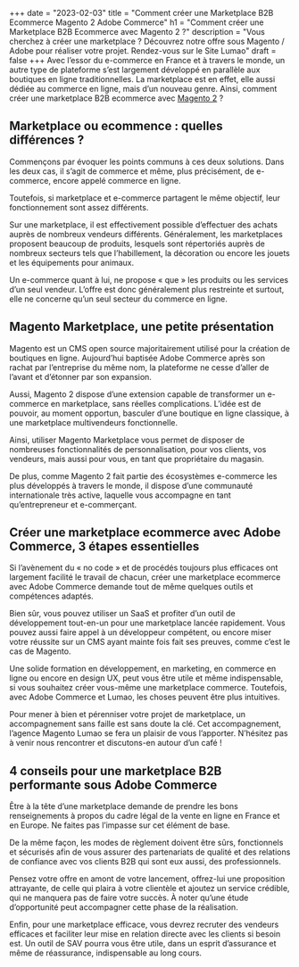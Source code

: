 +++
date = "2023-02-03"
title = "Comment créer une Marketplace B2B Ecommerce Magento 2 Adobe Commerce"
h1 = "Comment créer une Marketplace B2B Ecommerce avec Magento 2 ?"
description = "Vous cherchez à créer une marketplace ? Découvrez notre offre sous Magento / Adobe pour réaliser votre projet. Rendez-vous sur le Site Lumao"
draft = false
+++
Avec l’essor du e-commerce en France et à travers le monde, un autre type de plateforme s’est largement développé en parallèle aux boutiques en ligne traditionnelles. La marketplace est en effet, elle aussi dédiée au commerce en ligne, mais d’un nouveau genre. Ainsi, comment créer une marketplace B2B ecommerce avec [Magento 2](/ecommerce/cms/magento/) ?

## Marketplace ou ecommence : quelles différences ?

Commençons par évoquer les points communs à ces deux solutions. Dans les deux cas, il s’agit de commerce et même, plus précisément, de e-commerce, encore appelé commerce en ligne.

Toutefois, si marketplace et e-commerce partagent le même objectif, leur fonctionnement sont assez différents.

Sur une marketplace, il est effectivement possible d’effectuer des achats auprès de nombreux vendeurs différents. Généralement, les marketplaces proposent beaucoup de produits, lesquels sont répertoriés auprès de nombreux secteurs tels que l’habillement, la décoration ou encore les jouets et les équipements pour animaux.

Un e-commerce quant à lui, ne propose « que » les produits ou les services d’un seul vendeur. L’offre est donc généralement plus restreinte et surtout, elle ne concerne qu’un seul secteur du commerce en ligne.

## Magento Marketplace, une petite présentation

Magento est un CMS open source majoritairement utilisé pour la création de boutiques en ligne. Aujourd’hui baptisée Adobe Commerce après son rachat par l’entreprise du même nom, la plateforme ne cesse d’aller de l’avant et d’étonner par son expansion.

Aussi, Magento 2 dispose d’une extension capable de transformer un e-commerce en marketplace, sans réelles complications. L’idée est de pouvoir, au moment opportun, basculer d’une boutique en ligne classique, à une marketplace multivendeurs fonctionnelle.

Ainsi, utiliser Magento Marketplace vous permet de disposer de nombreuses fonctionnalités de personnalisation, pour vos clients, vos vendeurs, mais aussi pour vous, en tant que propriétaire du magasin.

De plus, comme Magento 2 fait partie des écosystèmes e-commerce les plus développés à travers le monde, il dispose d’une communauté internationale très active, laquelle vous accompagne en tant qu’entrepreneur et e-commerçant.

## Créer une marketplace ecommerce avec Adobe Commerce, 3 étapes essentielles

Si l’avènement du « no code » et de procédés toujours plus efficaces ont largement facilité le travail de chacun, créer une marketplace ecommerce avec Adobe Commerce demande tout de même quelques outils et compétences adaptés.

Bien sûr, vous pouvez utiliser un SaaS et profiter d’un outil de développement tout-en-un pour une marketplace lancée rapidement. Vous pouvez aussi faire appel à un développeur compétent, ou encore miser votre réussite sur un CMS ayant mainte fois fait ses preuves, comme c’est le cas de Magento.

Une solide formation en développement, en marketing, en commerce en ligne ou encore en design UX, peut vous être utile et même indispensable, si vous souhaitez créer vous-même une marketplace commerce. Toutefois, avec Adobe Commerce et Lumao, les choses peuvent être plus intuitives.

Pour mener à bien et pérenniser votre projet de marketplace, un accompagnement sans faille est sans doute la clé. Cet accompagnement, l’agence Magento Lumao se fera un plaisir de vous l’apporter. N’hésitez pas à venir nous rencontrer et discutons-en autour d’un café !

## 4 conseils pour une marketplace B2B performante sous Adobe Commerce

Être à la tête d’une marketplace demande de prendre les bons renseignements à propos du cadre légal de la vente en ligne en France et en Europe. Ne faites pas l’impasse sur cet élément de base.

De la même façon, les modes de règlement doivent être sûrs, fonctionnels et sécurisés afin de vous assurer des partenariats de qualité et des relations de confiance avec vos clients B2B qui sont eux aussi, des professionnels.

Pensez votre offre en amont de votre lancement, offrez-lui une proposition attrayante, de celle qui plaira à votre clientèle et ajoutez un service crédible, qui ne manquera pas de faire votre succès. À noter qu’une étude d’opportunité peut accompagner cette phase de la réalisation.

Enfin, pour une marketplace efficace, vous devrez recruter des vendeurs efficaces et faciliter leur mise en relation directe avec les clients si besoin est. Un outil de SAV pourra vous être utile, dans un esprit d’assurance et même de réassurance, indispensable au long cours.
 
